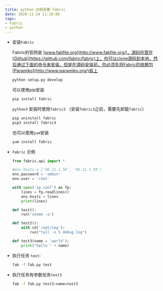 ```yaml
---
title: python 远程部署 Fabric
date: 2020-11-24 11:10:00
tags:
- Fabric
- python
---
```


- 安装`Fabric`

  Fabric的官网是 [www.fabfile.org](http://www.fabfile.org/)，源码托管在[Github](https://github.com/fabric/fabric)上。你可以clone源码到本地，然后通过下面的命令来安装。但是在源码安装前，你必须先将Fabric的依赖包[Paramiko](http://www.paramiko.org/)装上

  ```bash
  python setup.py develop
  ```

  可以使用pip安装

  ```bash
  pip install fabric
  ```

  `python3` 安装时使用`fabric3` （安装`fabric3`之前，需要先卸载`fabric`）

  ```bash
  pip uninstall fabric
  pip3 install fabric3
  ```

  也可以使用`yum`安装

  ```bash
  yum install fabric
  ```

  <!--more-->

- `Fabric` 示例

  ```python
  from fabric.api import *
  
  #env.hosts = ['96.11.1.58', '96.11.1.59']
  env.password = 'admin'
  env.user = 'root'
  
  with open('ip.conf') as fp:
      lines = fp.readlines()
      env.hosts = lines
      print(lines)
  
  def test():
      run('uname -a')
  
  def test2():
      with cd('/opt/log'):
          run("tail -n 5 debug.log")
  
  def test3(name = 'world'):
      print("hello " + name)
  ```


- 执行任务 `test`:

    ```bash
    fab -f fab.py test
    ```

- 执行任务有参数任务`test3`

  ```bash
  fab -f fab.py test3:name=test3
  ```

  